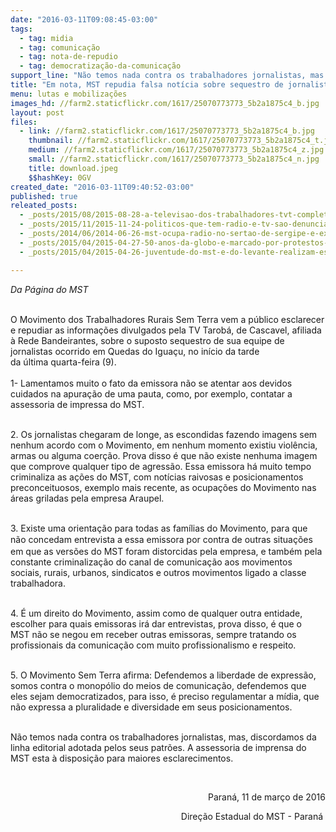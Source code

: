 ```yaml
---
date: "2016-03-11T09:08:45-03:00"
tags:
  - tag: midia
  - tag: comunicação
  - tag: nota-de-repudio
  - tag: democratização-da-comunicação
support_line: "Não temos nada contra os trabalhadores jornalistas, mas discordamos da linha editorial adotada pelos seus patrões. "
title: "Em nota, MST repudia falsa notícia sobre sequestro de jornalistas da TV Tarobá"
menu: lutas e mobilizações
images_hd: //farm2.staticflickr.com/1617/25070773773_5b2a1875c4_b.jpg
layout: post
files:
  - link: //farm2.staticflickr.com/1617/25070773773_5b2a1875c4_b.jpg
    thumbnail: //farm2.staticflickr.com/1617/25070773773_5b2a1875c4_t.jpg
    medium: //farm2.staticflickr.com/1617/25070773773_5b2a1875c4_z.jpg
    small: //farm2.staticflickr.com/1617/25070773773_5b2a1875c4_n.jpg
    title: download.jpeg
    $$hashKey: 0GV
created_date: "2016-03-11T09:40:52-03:00"
published: true
releated_posts:
  - _posts/2015/08/2015-08-28-a-televisao-dos-trabalhadores-tvt-completa-cinco-anos-ampliando-programacao-e-alcance.md
  - _posts/2015/11/2015-11-24-politicos-que-tem-radio-e-tv-sao-denunciados-no-ministerio-publico.md
  - _posts/2014/06/2014-06-26-mst-ocupa-radio-no-sertao-de-sergipe-e-exige-democratizacao-da-comunicacao.md-e
  - _posts/2015/04/2015-04-27-50-anos-da-globo-e-marcado-por-protestos-em-todo-pais.md
  - _posts/2015/04/2015-04-26-juventude-do-mst-e-do-levante-realizam-escrachos-em-afiliadas-da-rbs-no-rs.md

---
```

<p><em>Da P&aacute;gina do MST&nbsp;</em></p>

<p><br />
O Movimento dos Trabalhadores Rurais Sem Terra&nbsp;vem a p&uacute;blico esclarecer e repudiar as informa&ccedil;&otilde;es&nbsp;divulgados pela TV Tarob&aacute;, de Cascavel,&nbsp;afiliada &agrave; Rede Bandeirantes, sobre o&nbsp;suposto sequestro de sua equipe de jornalistas ocorrido em Quedas do Igua&ccedil;u, no in&iacute;cio da tarde da&nbsp;&uacute;ltima&nbsp;quarta-feira (9).<br />
<br />
1- Lamentamos muito o fato da emissora n&atilde;o se atentar aos devidos cuidados na apura&ccedil;&atilde;o de uma pauta, como, por exemplo, contatar a assessoria de impressa do MST.</p>

<p><br />
2. Os jornalistas chegaram de longe, as escondidas fazendo imagens sem nenhum acordo com o Movimento, em nenhum momento existiu&nbsp;viol&ecirc;ncia, armas ou alguma&nbsp;coer&ccedil;&atilde;o.&nbsp;Prova disso &eacute;&nbsp;que n&atilde;o existe nenhuma imagem que comprove qualquer tipo de&nbsp;agress&atilde;o. Essa emissora h&aacute;&nbsp;muito tempo criminaliza as a&ccedil;&otilde;es do MST, com not&iacute;cias raivosas&nbsp;e posicionamentos preconceituosos, exemplo mais recente, as ocupa&ccedil;&otilde;es do Movimento nas &aacute;reas griladas pela empresa Araupel.</p>

<p><br />
3. Existe uma orienta&ccedil;&atilde;o para todas as fam&iacute;lias do Movimento, para que <span style="line-height: 20.8px;">n&atilde;o&nbsp;</span>concedam&nbsp;entrevista&nbsp;a essa emissora&nbsp;por contra de outras situa&ccedil;&otilde;es em que as vers&otilde;es do MST foram distorcidas pela empresa, e tamb&eacute;m&nbsp;pela constante criminaliza&ccedil;&atilde;o do canal de comunica&ccedil;&atilde;o aos movimentos sociais, rurais,&nbsp;urbanos, sindicatos e outros movimentos ligado a classe trabalhadora.</p>

<p><br />
4. &Eacute; um direito do Movimento, assim como de qualquer outra entidade, escolher para quais emissoras ir&aacute; dar entrevistas, prova disso, &eacute; que o MST&nbsp;n&atilde;o se negou em&nbsp;receber outras emissoras,&nbsp;sempre tratando&nbsp;os profissionais da comunica&ccedil;&atilde;o com muito profissionalismo e respeito.</p>

<p><br />
5. O Movimento Sem Terra afirma: Defendemos a liberdade de express&atilde;o, somos contra o monop&oacute;lio do meios de comunica&ccedil;&atilde;o, defendemos que eles sejam democratizados, para isso, &eacute; preciso regulamentar a m&iacute;dia, que n&atilde;o expressa a pluralidade e diversidade em seus posicionamentos.</p>

<p><br />
N&atilde;o temos nada contra os trabalhadores jornalistas, mas, discordamos da linha editorial adotada pelos seus patr&otilde;es.&nbsp;A assessoria de imprensa do MST esta &agrave;&nbsp;disposi&ccedil;&atilde;o para maiores esclarecimentos.</p>

<p>&nbsp;</p>

<p style="text-align: right;">Paran&aacute;, 11&nbsp;de mar&ccedil;o de 2016</p>

<p style="text-align: right;">Dire&ccedil;&atilde;o&nbsp;Estadual do MST&nbsp;- Paran&aacute;&nbsp;</p>

